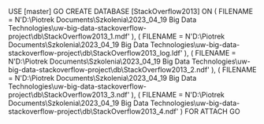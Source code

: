USE [master]
GO
CREATE DATABASE [StackOverflow2013] ON 
( FILENAME = N'D:\Piotrek Documents\Szkolenia\2023_04_19 Big Data Technologies\uw-big-data-stackoverflow-project\db\StackOverflow2013_1.mdf' ),
( FILENAME = N'D:\Piotrek Documents\Szkolenia\2023_04_19 Big Data Technologies\uw-big-data-stackoverflow-project\db\StackOverflow2013_log.ldf' ),
( FILENAME = N'D:\Piotrek Documents\Szkolenia\2023_04_19 Big Data Technologies\uw-big-data-stackoverflow-project\db\StackOverflow2013_2.ndf' ),
( FILENAME = N'D:\Piotrek Documents\Szkolenia\2023_04_19 Big Data Technologies\uw-big-data-stackoverflow-project\db\StackOverflow2013_3.ndf' ),
( FILENAME = N'D:\Piotrek Documents\Szkolenia\2023_04_19 Big Data Technologies\uw-big-data-stackoverflow-project\db\StackOverflow2013_4.ndf' )
 FOR ATTACH
GO